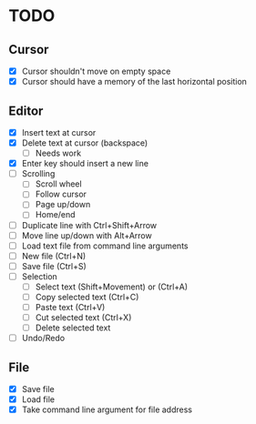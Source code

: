 # TODO

## Cursor

- [x] Cursor shouldn't move on empty space
- [x] Cursor should have a memory of the last horizontal position

## Editor

- [x] Insert text at cursor
- [x] Delete text at cursor (backspace)
  - [ ] Needs work
- [x] Enter key should insert a new line
- [ ] Scrolling
  - [ ] Scroll wheel
  - [ ] Follow cursor
  - [ ] Page up/down
  - [ ] Home/end
- [ ] Duplicate line with Ctrl+Shift+Arrow
- [ ] Move line up/down with Alt+Arrow
- [ ] Load text file from command line arguments
- [ ] New file (Ctrl+N)
- [ ] Save file (Ctrl+S)
- [ ] Selection
  - [ ] Select text (Shift+Movement) or (Ctrl+A)
  - [ ] Copy selected text (Ctrl+C)
  - [ ] Paste text (Ctrl+V)
  - [ ] Cut selected text (Ctrl+X)
  - [ ] Delete selected text
- [ ] Undo/Redo

## File

- [x] Save file
- [x] Load file
- [x] Take command line argument for file address
